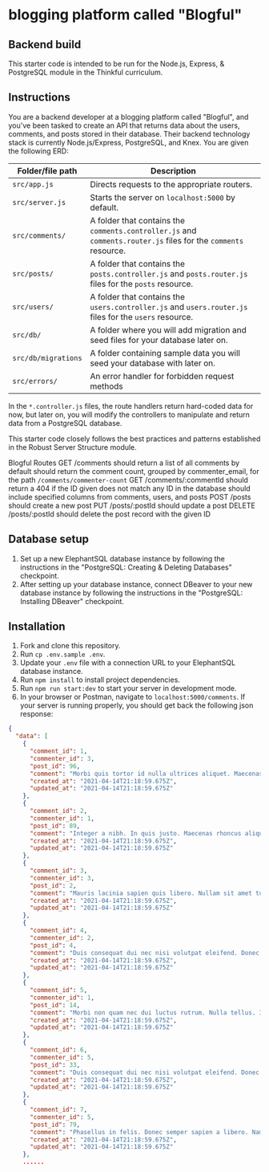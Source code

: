 # blogging platform called "Blogful"
## Backend build 

This starter code is intended to be run for the Node.js, Express, & PostgreSQL module in the Thinkful curriculum.

## Instructions

You are a backend developer at a blogging platform called "Blogful", and you've been tasked to create an API that returns data about the users, comments, and posts stored in their database. Their backend technology stack is currently Node.js/Express, PostgreSQL, and Knex. You are given the following ERD:

| Folder/file path                 | Description                                                                                                           |
| -------------------------------- | --------------------------------------------------------------------------------------------------------------------- |
| `src/app.js`                     | Directs requests to the appropriate routers.                                                                          |
| `src/server.js`                  | Starts the server on `localhost:5000` by default.                                                                     |
| `src/comments/`                  | A folder that contains the `comments.controller.js` and `comments.router.js` files for the `comments` resource.       |
| `src/posts/`                | A folder that contains the `posts.controller.js` and `posts.router.js` files for the `posts` resource. |
| `src/users/`                 | A folder that contains the `users.controller.js` and `users.router.js` files for the `users` resource.    |
| `src/db/`                        | A folder where you will add migration and seed files for your database later on.                                      |
| `src/db/migrations`                | A folder containing sample data you will seed your database with later on.                                            |
| `src/errors/` | An error handler for forbidden request methods                                                                        |


In the `*.controller.js` files, the route handlers return hard-coded data for now, but later on, you will modify the controllers to manipulate and return data from a PostgreSQL database.

This starter code closely follows the best practices and patterns established in the Robust Server Structure module.


Blogful Routes
GET /comments
should return a list of all comments by default
should return the comment count, grouped by commenter_email, for the path `/comments/commenter-count`
GET /comments/:commentId
should return a 404 if the ID given does not match any ID in the database
should include specified columns from comments, users, and posts
POST /posts
should create a new post
PUT /posts/:postId
should update a post
DELETE /posts/:postId
should delete the post record with the given ID

## Database setup

1. Set up a new ElephantSQL database instance by following the instructions in the "PostgreSQL: Creating & Deleting Databases" checkpoint.
1. After setting up your database instance, connect DBeaver to your new database instance by following the instructions in the "PostgreSQL: Installing DBeaver" checkpoint.

## Installation

1. Fork and clone this repository.
1. Run `cp .env.sample .env`.
1. Update your `.env` file with a connection URL to your ElephantSQL database instance.
1. Run `npm install` to install project dependencies.
1. Run `npm run start:dev` to start your server in development mode.
1. In your browser or Postman, navigate to `localhost:5000/comments`. If your server is running properly, you should get back the following json response:

```json
{
  "data": [
    {
      "comment_id": 1,
      "commenter_id": 3,
      "post_id": 96,
      "comment": "Morbi quis tortor id nulla ultrices aliquet. Maecenas leo odio, condimentum id, luctus nec, molestie sed, justo.",
      "created_at": "2021-04-14T21:18:59.675Z",
      "updated_at": "2021-04-14T21:18:59.675Z"
    },
    {
      "comment_id": 2,
      "commenter_id": 1,
      "post_id": 89,
      "comment": "Integer a nibh. In quis justo. Maecenas rhoncus aliquam lacus. Morbi quis tortor id nulla ultrices aliquet.",
      "created_at": "2021-04-14T21:18:59.675Z",
      "updated_at": "2021-04-14T21:18:59.675Z"
    },
    {
      "comment_id": 3,
      "commenter_id": 3,
      "post_id": 2,
      "comment": "Mauris lacinia sapien quis libero. Nullam sit amet turpis elementum ligula vehicula consequat. Morbi a ipsum. Integer a nibh. In quis justo.",
      "created_at": "2021-04-14T21:18:59.675Z",
      "updated_at": "2021-04-14T21:18:59.675Z"
    },
    {
      "comment_id": 4,
      "commenter_id": 2,
      "post_id": 4,
      "comment": "Duis consequat dui nec nisi volutpat eleifend. Donec ut dolor.",
      "created_at": "2021-04-14T21:18:59.675Z",
      "updated_at": "2021-04-14T21:18:59.675Z"
    },
    {
      "comment_id": 5,
      "commenter_id": 1,
      "post_id": 14,
      "comment": "Morbi non quam nec dui luctus rutrum. Nulla tellus. In sagittis dui vel nisl. Duis ac nibh.",
      "created_at": "2021-04-14T21:18:59.675Z",
      "updated_at": "2021-04-14T21:18:59.675Z"
    },
    {
      "comment_id": 6,
      "commenter_id": 5,
      "post_id": 33,
      "comment": "Duis consequat dui nec nisi volutpat eleifend. Donec ut dolor. Morbi vel lectus in quam fringilla rhoncus. Mauris enim leo, rhoncus sed, vestibulum sit amet, cursus id, turpis.",
      "created_at": "2021-04-14T21:18:59.675Z",
      "updated_at": "2021-04-14T21:18:59.675Z"
    },
    {
      "comment_id": 7,
      "commenter_id": 5,
      "post_id": 79,
      "comment": "Phasellus in felis. Donec semper sapien a libero. Nam dui. Proin leo odio, porttitor id, consequat in, consequat ut, nulla.",
      "created_at": "2021-04-14T21:18:59.675Z",
      "updated_at": "2021-04-14T21:18:59.675Z"
    },
    ......
```


